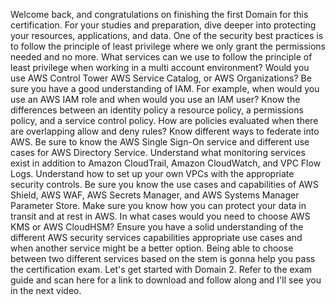 Welcome back, and congratulations on finishing the first Domain for this certification. For your studies and preparation, dive deeper into protecting your resources, applications, and data. One of the security best practices is to follow the principle of least privilege where we only grant the permissions needed and no more. What services can we use to follow the principle of least privilege when working in a multi account environment? Would you use AWS Control Tower AWS Service Catalog, or AWS Organizations? Be sure you have a good understanding of IAM. For example, when would you use an AWS IAM role and when would you use an IAM user? Know the differences between an identity policy a resource policy, a permissions policy, and a service control policy. How are policies evaluated when there are overlapping allow and deny rules? Know different ways to federate into AWS. Be sure to know the AWS Single Sign-On service and different use cases for AWS Directory Service. Understand what monitoring services exist in addition to Amazon CloudTrail, Amazon CloudWatch, and VPC Flow Logs. Understand how to set up your own VPCs with the appropriate security controls. Be sure you know the use cases and capabilities of AWS Shield, AWS WAF, AWS Secrets Manager, and AWS Systems Manager Parameter Store. Make sure you know how you can protect your data in transit and at rest in AWS. In what cases would you need to choose AWS KMS or AWS CloudHSM? Ensure you have a solid understanding of the different AWS security services capabilities appropriate use cases and when another service might be a better option. Being able to choose between two different services based on the stem is gonna help you pass the certification exam. Let's get started with Domain 2. Refer to the exam guide and scan here for a link to download and follow along and I'll see you in the next video.
